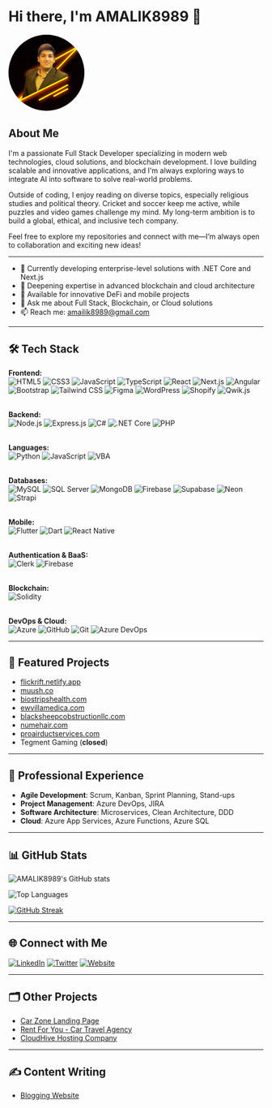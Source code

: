 # Hi there, I'm AMALIK8989 👋

<img src="https://github.com/AMALIK8989/AMALIK8989/blob/main/3f34cd2c-f7f7-4e4b-b957-8f72d59fa70c.jpg" alt="Atta-e-Rabi" style="border-radius: 50%; width: 150px; height: 150px;">

## About Me

I'm a passionate Full Stack Developer specializing in modern web technologies, cloud solutions, and blockchain development. I love building scalable and innovative applications, and I'm always exploring ways to integrate AI into software to solve real-world problems.

Outside of coding, I enjoy reading on diverse topics, especially religious studies and political theory. Cricket and soccer keep me active, while puzzles and video games challenge my mind. My long-term ambition is to build a global, ethical, and inclusive tech company.

Feel free to explore my repositories and connect with me—I’m always open to collaboration and exciting new ideas!

---

- 🔭 Currently developing enterprise-level solutions with .NET Core and Next.js
- 🌱 Deepening expertise in advanced blockchain and cloud architecture
- 👯 Available for innovative DeFi and mobile projects
- 💬 Ask me about Full Stack, Blockchain, or Cloud solutions
- 📫 Reach me: [amailik8989@gmail.com](mailto:amailik8989@gmail.com)

---

## 🛠️ Tech Stack

<p align="left">

  <!-- 🌐 Frontend -->

<strong>Frontend:</strong><br/> <img src="https://cdn.jsdelivr.net/gh/devicons/devicon/icons/html5/html5-original.svg" height="32" alt="HTML5"/> <img src="https://cdn.jsdelivr.net/gh/devicons/devicon/icons/css3/css3-original.svg" height="32" alt="CSS3"/> <img src="https://cdn.jsdelivr.net/gh/devicons/devicon/icons/javascript/javascript-original.svg" height="32" alt="JavaScript"/> <img src="https://cdn.jsdelivr.net/gh/devicons/devicon/icons/typescript/typescript-original.svg" height="32" alt="TypeScript"/> <img src="https://cdn.jsdelivr.net/gh/devicons/devicon/icons/react/react-original.svg" height="32" alt="React"/> <img src="https://cdn.jsdelivr.net/gh/devicons/devicon/icons/nextjs/nextjs-original.svg" height="32" alt="Next.js"/> <img src="https://cdn.jsdelivr.net/gh/devicons/devicon/icons/angularjs/angularjs-original.svg" height="32" alt="Angular"/> <img src="https://cdn.jsdelivr.net/gh/devicons/devicon/icons/bootstrap/bootstrap-original.svg" height="32" alt="Bootstrap"/> <img src="https://cdn.jsdelivr.net/gh/devicons/devicon/icons/tailwindcss/tailwindcss-plain.svg" height="32" alt="Tailwind CSS"/> <img src="https://cdn.jsdelivr.net/gh/devicons/devicon/icons/figma/figma-original.svg" height="32" alt="Figma"/> <img src="https://cdn.jsdelivr.net/gh/devicons/devicon/icons/wordpress/wordpress-original.svg" height="32" alt="WordPress"/> <img src="https://cdn.jsdelivr.net/gh/devicons/devicon/icons/shopify/shopify-original.svg" height="32" alt="Shopify"/> <img src="https://avatars.githubusercontent.com/u/140323595?s=200&v=4" height="32" alt="Qwik.js"/> <br/><br/>

  <!-- ⚙️ Backend -->

<strong>Backend:</strong><br/> <img src="https://cdn.jsdelivr.net/gh/devicons/devicon/icons/nodejs/nodejs-original.svg" height="32" alt="Node.js"/> <img src="https://cdn.jsdelivr.net/gh/devicons/devicon/icons/express/express-original.svg" height="32" alt="Express.js"/> <img src="https://cdn.jsdelivr.net/gh/devicons/devicon/icons/csharp/csharp-original.svg" height="32" alt="C#"/> <img src="https://cdn.jsdelivr.net/gh/devicons/devicon/icons/dot-net/dot-net-original.svg" height="32" alt=".NET Core"/> <img src="https://cdn.jsdelivr.net/gh/devicons/devicon/icons/php/php-original.svg" height="32" alt="PHP"/> <br/><br/>

  <!-- 💻 Languages -->

<strong>Languages:</strong><br/> <img src="https://cdn.jsdelivr.net/gh/devicons/devicon/icons/python/python-original.svg" height="32" alt="Python"/> <img src="https://cdn.jsdelivr.net/gh/devicons/devicon/icons/javascript/javascript-original.svg" height="32" alt="JavaScript"/> <img src="https://cdn.jsdelivr.net/gh/devicons/devicon/icons/vscode/vscode-original.svg" height="32" alt="VBA"/> <br/><br/>

  <!-- 🗄️ Databases -->

<strong>Databases:</strong><br/> <img src="https://cdn.jsdelivr.net/gh/devicons/devicon/icons/mysql/mysql-original.svg" height="32" alt="MySQL"/> <img src="https://cdn.jsdelivr.net/gh/devicons/devicon/icons/microsoftsqlserver/microsoftsqlserver-plain.svg" height="32" alt="SQL Server"/> <img src="https://cdn.jsdelivr.net/gh/devicons/devicon/icons/mongodb/mongodb-original.svg" height="32" alt="MongoDB"/> <img src="https://img.icons8.com/color/48/firebase.png" height="32" alt="Firebase"/> <img src="https://avatars.githubusercontent.com/u/54469796?s=200&v=4" height="32" alt="Supabase"/> <img src="https://avatars.githubusercontent.com/u/117009129?s=200&v=4" height="32" alt="Neon"/> <img src="https://avatars.githubusercontent.com/u/17177659?s=200&v=4" height="32" alt="Strapi"/> <br/><br/>

  <!-- 📱 Mobile -->

<strong>Mobile:</strong><br/> <img src="https://cdn.jsdelivr.net/gh/devicons/devicon/icons/flutter/flutter-original.svg" height="32" alt="Flutter"/> <img src="https://cdn.jsdelivr.net/gh/devicons/devicon/icons/dart/dart-original.svg" height="32" alt="Dart"/> <img src="https://cdn.jsdelivr.net/gh/devicons/devicon/icons/react/react-original.svg" height="32" alt="React Native"/> <br/><br/>

  <!-- 🔒 Auth & BaaS -->

<strong>Authentication & BaaS:</strong><br/> <img src="https://avatars.githubusercontent.com/u/80195196?s=200&v=4" height="32" alt="Clerk"/> <img src="https://img.icons8.com/color/48/firebase.png" height="32" alt="Firebase"/> <br/><br/>

  <!-- ⛓️ Blockchain -->

<strong>Blockchain:</strong><br/> <img src="https://cdn.jsdelivr.net/gh/devicons/devicon/icons/solidity/solidity-original.svg" height="32" alt="Solidity"/> <br/><br/>

  <!-- ☁️ DevOps & Cloud -->

<strong>DevOps & Cloud:</strong><br/> <img src="https://cdn.jsdelivr.net/gh/devicons/devicon/icons/azure/azure-original.svg" height="32" alt="Azure"/> <img src="https://cdn.jsdelivr.net/gh/devicons/devicon/icons/github/github-original.svg" height="32" alt="GitHub"/> <img src="https://cdn.jsdelivr.net/gh/devicons/devicon/icons/git/git-original.svg" height="32" alt="Git"/> <img src="https://cdn.jsdelivr.net/gh/devicons/devicon/icons/azuredevops/azuredevops-original.svg" height="32" alt="Azure DevOps"/>

</p>

---


## 🚀 Featured Projects

- [flickrift.netlify.app](https://flickrift.netlify.app)
- [muush.co](https://muush.co)
- [biostripshealth.com](https://biostripshealth.com)
- [ewvillamedica.com](https://ewvillamedica.com)
- [blacksheepcobstructionllc.com](https://blacksheepcobstructionllc.com)
- [numehair.com](https://numehair.com)
- [proairductservices.com](https://proairductservices.com)
- Tegment Gaming (**closed**)

---

## 💼 Professional Experience

- **Agile Development**: Scrum, Kanban, Sprint Planning, Stand-ups
- **Project Management**: Azure DevOps, JIRA
- **Software Architecture**: Microservices, Clean Architecture, DDD
- **Cloud**: Azure App Services, Azure Functions, Azure SQL

---

## 📊 GitHub Stats

![AMALIK8989's GitHub stats](https://github-readme-stats.vercel.app/api?username=AMALIK8989&show_icons=true&theme=radical)

![Top Languages](https://github-readme-stats.vercel.app/api/top-langs/?username=AMALIK8989&layout=compact&theme=radical)

[![GitHub Streak](https://github-readme-streak-stats.herokuapp.com/?user=AMALIK8989&theme=radical)](https://git.io/streak-stats)

---

## 🌐 Connect with Me

<a href="https://www.linkedin.com/in/your-profile/" target="_blank"><img src="https://cdn.jsdelivr.net/gh/devicons/devicon/icons/linkedin/linkedin-original.svg" height="32" alt="LinkedIn"/></a>
<a href="https://twitter.com/your-profile" target="_blank"><img src="https://cdn.jsdelivr.net/gh/devicons/devicon/icons/twitter/twitter-original.svg" height="32" alt="Twitter"/></a>
<a href="https://nexonix.netlify.app/" target="_blank"><img src="https://img.icons8.com/ios-filled/50/000000/domain.png" height="32" alt="Website"/></a>

---

## 🗂️ Other Projects

- [Car Zone Landing Page](https://car-zonev2.netlify.app/)
- [Rent For You - Car Travel Agency](https://rentforyou.netlify.app/)
- [CloudHive Hosting Company](https://cloudhive-hosting.netlify.app/)

---

## ✍️ Content Writing

- [Blogging Website](https://thebloggers1997.blogspot.com/)
